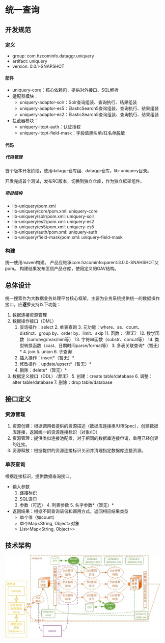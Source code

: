 # 统一查询

## 开发规范

### 定义

- group: com.hzcominfo.dataggr.uniquery
- artifact: uniquery
- version: 0.0.1-SNAPSHOT

#### 部件

- uniquery-core：核心依赖包，提供对外接口、SQL解析
- 适配器模块：
	- uniquery-adaptor-solr：Solr查询组装、查询执行、结果组装
	- uniquery-adaptor-es5：ElasticSearch5查询组装、查询执行、结果组装
	- uniquery-adaptor-es2：ElasticSearch5查询组装、查询执行、结果组装
- 拦截器模块：
	- uniquery-itcpt-auth：认证授权
	- uniquery-itcpt-field-mask：字段值黑名单/红名单脱敏


#### 代码

##### 代码管理

首个版本开发阶段，使用dataggr仓库组、dataggr仓库，lib-uniquery目录。

开发完成首个测试，发布RC版本，切换到独立仓库，作为独立框架组件。

##### 项目结构

- lib-uniquery/pom.xml
- lib-uniquery/core/pom.xml: uniquery-core
- lib-uniquery/solr/pom.xml: uniquery-solr
- lib-uniquery/es2/pom.xml: uniquery-es2
- lib-uniquery/es5/pom.xml: uniquery-es5
- lib-uniquery/auth/pom.xml: uniquery-auth
- lib-uniquery/field-mask/pom.xml: uniquery-field-mask

### 构建

统一使用maven构建。
产品应继承com.hzcominfo:parent:3.0.0-SNAHSHOT父pom。
构建结果发布匡信产品仓库，使用定义的GAV结构。

## 总体设计

统一搜索作为大数据业务处理平台核心框架，主要为业务系统提供统一的数据操作接口。应**逐步**支持以下功能：
1. 数据连接资源管理
2. 数据操作接口（DML）
	1. 查询操作：select
		2. 单表查询
			3. 元功能：where、as、count、distinct、group by、order by、limit、skip
			11. 函数：*（暂无）*
				12. 数学函数（sum/avg/max/min等）
				13. 字符串函数（substr、concat等）
				14. 类型转换函数（cast、日期时间parse/format等）
		3. 多表关联查询*（暂无）*
			4. join
			5. union
			6. 子查询
	2. 插入操作：insert*（暂无）*
	3. 修改操作：update/upsert*（暂无）*
	4. 删除：delete*（暂无）*
4. 数据定义接口（DDL）*（暂无）*
	5. 创建：create table/database
	6. 调整：alter table/database
	7. 删除：drop table/database

## 接口定义

### 资源管理

1. 资源创建：根据调用者提供的资源描述（数据库连接串/URISpec），创建数据库连接，返回统一的资源连接标识（对象/ID）
2. 资源管理：提供类似连接池配置，对于相同的数据库连接申请，重用已经创建的连接。
3. 资源释放：根据提供的资源连接标识关闭并清理指定数据库连接资源。

### 单表查询

根据连接标识，提供数据查询接口。

- 输入参数
	1. 连接标识
	2. SQL语句
	3. 参数（可选）
		4. 列表参数
		5. 名字参数*（暂无）*
- 返回结果：根据不同查询语句和调用方式，返回相应结果类型
	- 单个值（如count）
	- 单个Map&lt;String, Object&gt;对象
	- List&lt;Map&lt;String, Object&gt;&gt;

## 技术架构

![技术架构《arch.vsdx》](arch.jpg)